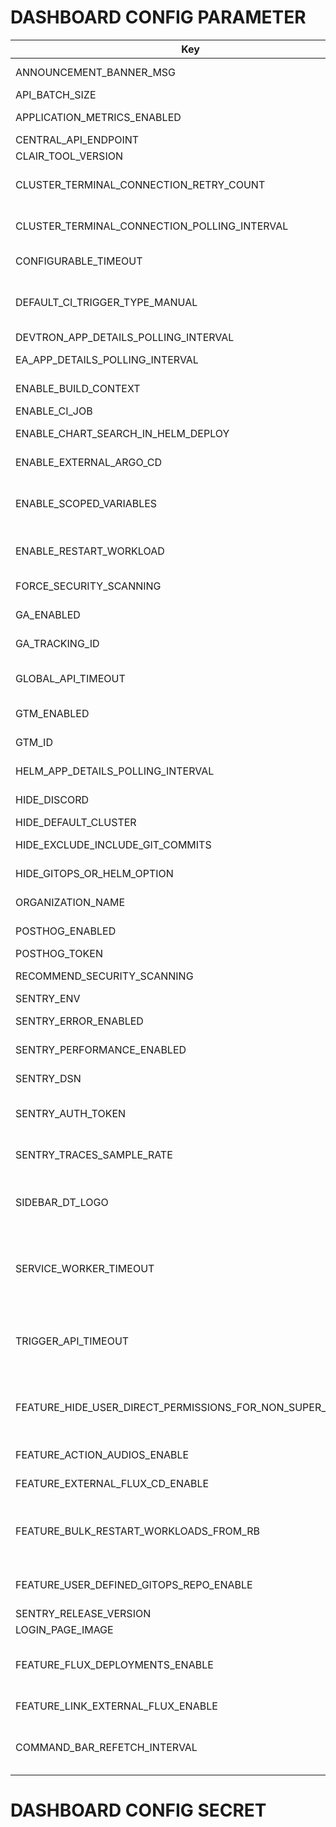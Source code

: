 # DASHBOARD CONFIG PARAMETER

| Key                                                       | Value                                    | Description                                                                                                      |
| --------------------------------------------------------- | ---------------------------------------- | ---------------------------------------------------------------------------------------------------------------- |
| ANNOUNCEMENT_BANNER_MSG                                   | ""                                       | Show Announcement banner message                                                                                 |
| API_BATCH_SIZE                                            | 20                                       | API batch size                                                                                                   |
| APPLICATION_METRICS_ENABLED                               | "true"                                   | Show application metrics button                                                                                  |
| CENTRAL_API_ENDPOINT                                      | ""                                       | Central end point                                                                                                |
| CLAIR_TOOL_VERSION                                        | ""                                       | Clair version                                                                                                    |
| CLUSTER_TERMINAL_CONNECTION_RETRY_COUNT                   | 7                                        | Retry Count for connection with cluster terminal.                                                                |
| CLUSTER_TERMINAL_CONNECTION_POLLING_INTERVAL              | 7000                                     | Interval for checking connection with cluster terminal.                                                          |
| CONFIGURABLE_TIMEOUT                                      | 10                                       | Authorizatipn api timeout                                                                                        |
| DEFAULT_CI_TRIGGER_TYPE_MANUAL                            | "false"                                  | Change default trigger behaviour of newly created ci-pipeline to manual                                          |
| DEVTRON_APP_DETAILS_POLLING_INTERVAL                      | 3000                                     | API Polling interval                                                                                             |
| EA_APP_DETAILS_POLLING_INTERVAL                           | 3000                                     | API Polling for EA mode interval                                                                                 |
| ENABLE_BUILD_CONTEXT                                      | "true"                                   | Enable build context in Devtron UI                                                                               |
| ENABLE_CI_JOB                                             | "true"                                   | Enable CI Job                                                                                                    |
| ENABLE_CHART_SEARCH_IN_HELM_DEPLOY                        | "true"                                   | Enable chart search in Helm deploy                                                                               |
| ENABLE_EXTERNAL_ARGO_CD                                   | "true"                                   | Enable External Argo CD                                                                                          |
| ENABLE_SCOPED_VARIABLES                                   | "false"                                  | For enabling scoped variable from UI, also need to enable it in backend.                                         |
| ENABLE_RESTART_WORKLOAD                                   | "false"                                  | Show restart pods option in app details page                                                                     |
| FORCE_SECURITY_SCANNING                                   | "false"                                  | Force security scanning                                                                                          |
| GA_ENABLED                                                | "true"                                   | Enable Google Analytics (GA)                                                                                     |
| GA_TRACKING_ID                                            | G-XXXXXXXX                               | Google Analytics tracking ID                                                                                     |
| GLOBAL_API_TIMEOUT                                        | 60000                                    | Default timeout for all API requests in DASHBOARD                                                                |
| GTM_ENABLED                                               | "true"                                   | Enable GTM for tag manager                                                                                       |
| GTM_ID                                                    | ""                                       | Enable GTM_ID for tag manager args                                                                               |
| HELM_APP_DETAILS_POLLING_INTERVAL                         | 3000                                     | API polling interval for helm app details                                                                        |
| HIDE_DISCORD                                              | "true"                                   | Hide Discord button from UI                                                                                      |
| HIDE_DEFAULT_CLUSTER                                      | "true"                                   | Hide default cluster                                                                                             |
| HIDE_EXCLUDE_INCLUDE_GIT_COMMITS                          | "true"                                   | Hide exclude include git commits                                                                                 |
| HIDE_GITOPS_OR_HELM_OPTION                                | "false"                                  | Enable GitOps and Helm option                                                                                    |
| ORGANIZATION_NAME                                         | ""                                       | Name of the organization                                                                                         |
| POSTHOG_ENABLED                                           | "true"                                   | PostHog integration status                                                                                       |
| POSTHOG_TOKEN                                             | XXXXXXXX                                 | PostHog API token                                                                                                |
| RECOMMEND_SECURITY_SCANNING                               | "false"                                  | Recommend security scanning                                                                                      |
| SENTRY_ENV                                                | stage                                    | Sentry environment                                                                                               |
| SENTRY_ERROR_ENABLED                                      | false                                    | To send uncaught errors to sentry                                                                                |
| SENTRY_PERFORMANCE_ENABLED                                | false                                    | To send persormance sentry                                                                                       |
| SENTRY_DSN                                                | ''                                       | SENTRY Data Source Name                                                                                          |
| SENTRY_AUTH_TOKEN                                         | ""                                       | Auth token for uploading the source maps to sentry                                                               |
| SENTRY_TRACES_SAMPLE_RATE                                 | 0.2                                      | Rate at which data send to sentry.(min=0 max=1)                                                                  |
| SIDEBAR_DT_LOGO                                           | ""                                       | Devtron logo for sidebar (would work if ORGANIZATION_NAME is not given)                                          |
| SERVICE_WORKER_TIMEOUT                                    | "1"                                      | Timeout value (in minutes) to fetch update for dashboard, change it cautiously as might hamper your update cycle |
| TRIGGER_API_TIMEOUT                                       | 60000                                    | Default timeout for all API requests for Trigger calls (Deploy artifacts, charts) in DASHBOARD                   |
| FEATURE_HIDE_USER_DIRECT_PERMISSIONS_FOR_NON_SUPER_ADMINS | "true"                                   | Would hide the user direct permissions for non-super admin users in User Permissions                             |
| FEATURE_ACTION_AUDIOS_ENABLE                              | true                                     | Would enable audios in dashboard                                                                                 |
| FEATURE_EXTERNAL_FLUX_CD_ENABLE                           | false                                    | To enable flux cd option in app list page                                                                        |
| FEATURE_BULK_RESTART_WORKLOADS_FROM_RB                    | deployment,rollout,daemonset,statefulset | Enables the bulk operations in the resource browser for specific workload type.                                  |
| FEATURE_USER_DEFINED_GITOPS_REPO_ENABLE                   | false                                    | If enabled user can pass the manual gitops repo                                                                  |
| SENTRY_RELEASE_VERSION                                    |                                          | Sentry release Version                                                                                           |
| LOGIN_PAGE_IMAGE                                          |                                          | Login page image url                                                                                             |
| FEATURE_FLUX_DEPLOYMENTS_ENABLE                           | false                                    | Enables flux cd deployment type for devtron apps and devtron charts                                              |
| FEATURE_LINK_EXTERNAL_FLUX_ENABLE                         | false                                    | Enables external flux cd migration                                                                               |
| COMMAND_BAR_REFETCH_INTERVAL                               | 3600                                     | Time interval in seconds to refetch command bar data - Applications List                                        |
# DASHBOARD CONFIG SECRET

